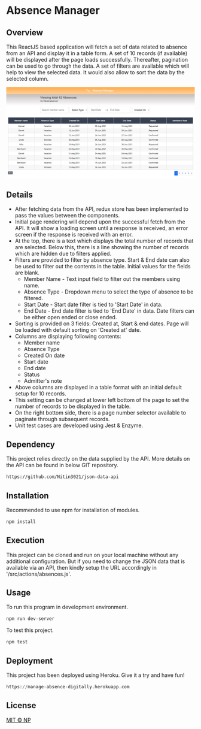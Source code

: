# Absence Manager

## Overview
This ReactJS based application will fetch a set of data related to absence from an API and display it in a table form. A set of 10 records (if available) will be displayed after the page loads successfully. Thereafter, pagination can be used to go through the data. A set of filters are available which will help to view the selected data. It would also allow to sort the data by the selected column.

![screenshot](https://github.com/Nitin3021/absence-manager/blob/e23216f048dec5b6e6bf0d037f63657493ec1a74/public/images/git-repo-1.JPG)

## Details
*  After fetching data from the API, redux store has been implemented to pass the values between the components. 
*  Initial page rendering will depend upon the successful fetch from the API. It will show a loading screen until a response is received, an error screen if the response is received with an error.
*  At the top, there is a text which displays the total number of records that are selected. Below this, there is a line showing the number of records which are hidden due to filters applied.
*  Filters are provided to filter by absence type. Start & End date can also be used to filter out the contents in the table. Initial values for the fields are blank.
    * Member Name  - Text input field to filter out the members using name.
    * Absence Type - Dropdown menu to select the type of absence to be filtered.
    * Start Date   - Start date filter is tied to 'Start Date' in data.
    * End Date     - End date filter is tied to 'End Date' in data.
      Date filters can be either open ended or close ended.
*  Sorting is provided on 3 fields: Created at, Start & end dates. Page will be loaded with default sorting on 'Created at' date.
*  Columns are displaying following contents:
    * Member name
    * Absence Type
    * Created On date
    * Start date
    * End date
    * Status
    * Admitter's note
*  Above columns are displayed in a table format with an initial default setup for 10 records.
*  This setting can be changed at lower left bottom of the page to set the number of records to be displayed in the table.
*  On the right bottom side, there is a page number selector available to paginate through subsequent records.
*  Unit test cases are developed using Jest & Enzyme.

## Dependency
This project relies directly on the data supplied by the API.
More details on the API can be found in below GIT repository.

```bash
https://github.com/Nitin3021/json-data-api
```

## Installation

Recommended to use npm for installation of modules.

```bash
npm install
```

## Execution

This project can be cloned and run on your local machine without any additional configuration. But if you need to change the JSON data that is available via an API, then kindly setup the URL accordingly in '/src/actions/absences.js'.

## Usage

To run this program in development environment.

```python
npm run dev-server       
```

To test this project.

```python
npm test
```

## Deployment

This project has been deployed using Heroku. Give it a try and have fun!

```python
https://manage-absence-digitally.herokuapp.com
```

## License
[MIT © NP](https://github.com/Nitin3021)
